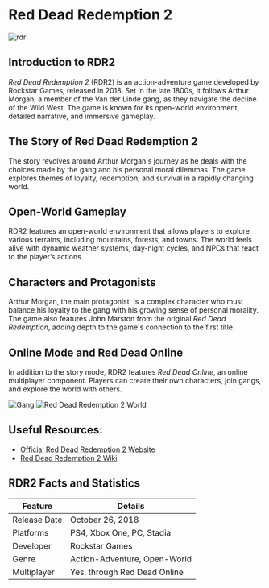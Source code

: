 # Red Dead Redemption 2

![rdr](https://www.gamebyte.com/wp-content/uploads/2022/07/625b0cf3-rdr2.jpg)

## Introduction to RDR2
*Red Dead Redemption 2* (RDR2) is an action-adventure game developed by Rockstar Games, released in 2018. Set in the late 1800s, it follows Arthur Morgan, a member of the Van der Linde gang, as they navigate the decline of the Wild West. The game is known for its open-world environment, detailed narrative, and immersive gameplay.

## The Story of Red Dead Redemption 2
The story revolves around Arthur Morgan's journey as he deals with the choices made by the gang and his personal moral dilemmas. The game explores themes of loyalty, redemption, and survival in a rapidly changing world.

## Open-World Gameplay
RDR2 features an open-world environment that allows players to explore various terrains, including mountains, forests, and towns. The world feels alive with dynamic weather systems, day-night cycles, and NPCs that react to the player’s actions.

## Characters and Protagonists
Arthur Morgan, the main protagonist, is a complex character who must balance his loyalty to the gang with his growing sense of personal morality. The game also features John Marston from the original *Red Dead Redemption*, adding depth to the game's connection to the first title.

## Online Mode and Red Dead Online
In addition to the story mode, RDR2 features *Red Dead Online*, an online multiplayer component. Players can create their own characters, join gangs, and explore the world with others.

![Gang](https://oyster.ignimgs.com/wordpress/stg.ign.com/2018/05/RDR2_Screenshot-020.jpg)
![Red Dead Redemption 2 World](https://static1.thegamerimages.com/wordpress/wp-content/uploads/2021/09/Wild-Boar-locations-in-Red-Dead-REdemption-2-Online-RDO-RDR2-map.jpg)

## Useful Resources:
- [Official Red Dead Redemption 2 Website](https://www.rockstargames.com/reddeadredemption2)
- [Red Dead Redemption 2 Wiki](https://reddead.fandom.com/wiki/Red_Dead_Redemption_2)

## RDR2 Facts and Statistics

| Feature          | Details                           |
|------------------|-----------------------------------|
| Release Date    | October 26, 2018                  |
| Platforms       | PS4, Xbox One, PC, Stadia         |
| Developer       | Rockstar Games                    |
| Genre           | Action-Adventure, Open-World      |
| Multiplayer     | Yes, through Red Dead Online      |
